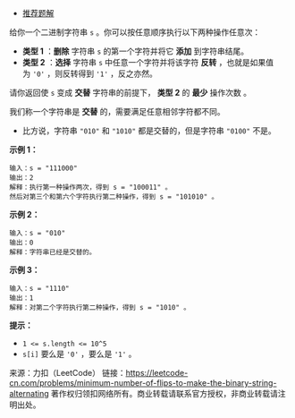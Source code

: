 * [推荐题解](https://leetcode-cn.com/problems/minimum-number-of-flips-to-make-the-binary-string-alternating/solution/minimum-number-of-flips-by-ikaruga-lu32/)

给你一个二进制字符串 ```s``` 。你可以按任意顺序执行以下两种操作任意次：

* **类型 1** ：**删除** 字符串 ```s``` 的第一个字符并将它 **添加** 到字符串结尾。
* **类型 2** ：**选择** 字符串 ```s``` 中任意一个字符并将该字符 **反转** ，也就是如果值为 ```'0'``` ，则反转得到 ```'1'``` ，反之亦然。

请你返回使 ```s``` 变成 **交替** 字符串的前提下， **类型 2** 的 **最少** 操作次数 。

我们称一个字符串是 **交替** 的，需要满足任意相邻字符都不同。

* 比方说，字符串 ```"010"``` 和 ```"1010"``` 都是交替的，但是字符串 ```"0100"``` 不是。
 

**示例 1：**
```
输入：s = "111000"
输出：2
解释：执行第一种操作两次，得到 s = "100011" 。
然后对第三个和第六个字符执行第二种操作，得到 s = "101010" 。
```
**示例 2：**
```
输入：s = "010"
输出：0
解释：字符串已经是交替的。
```
**示例 3：**
```
输入：s = "1110"
输出：1
解释：对第二个字符执行第二种操作，得到 s = "1010" 。
```

**提示：**

* ```1 <= s.length <= 10^5```
* ```s[i]``` 要么是 ```'0'``` ，要么是 ```'1'``` 。

来源：力扣（LeetCode）
链接：https://leetcode-cn.com/problems/minimum-number-of-flips-to-make-the-binary-string-alternating
著作权归领扣网络所有。商业转载请联系官方授权，非商业转载请注明出处。